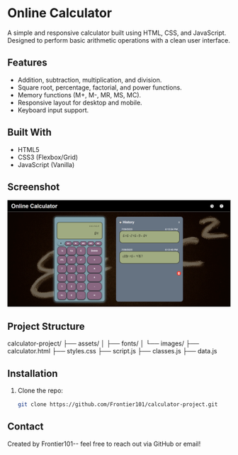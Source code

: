 # Online Calculator

A simple and responsive calculator built using HTML, CSS, and JavaScript. Designed to perform basic arithmetic operations with a clean user interface.

## Features

- Addition, subtraction, multiplication, and division.
- Square root, percentage, factorial, and power functions.
- Memory functions (M+, M-, MR, MS, MC).
- Responsive layout for desktop and mobile.
- Keyboard input support.

## Built With

- HTML5
- CSS3 (Flexbox/Grid)
- JavaScript (Vanilla)

## Screenshot

![Calculator Screenshot](https://raw.githubusercontent.com/Frontier101/screenshots/refs/heads/main/Calculator%20Screenshot.png?token=GHSAT0AAAAAADIB7CHFI2JEMSATK66T3X2G2EFCAPA)

##  Project Structure

calculator-project/
├── assets/
│   ├── fonts/
│   └── images/
├── calculator.html
├── styles.css
├── script.js
├── classes.js
├── data.js

## Installation

1. Clone the repo:
   ```bash
   git clone https://github.com/Frontier101/calculator-project.git

## Contact

Created by Frontier101-- feel free to reach out via GitHub or email!
